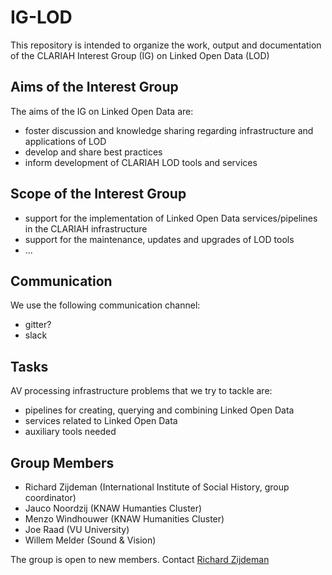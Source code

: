 # IG-LOD
This repository is intended to organize the work, output and documentation of the CLARIAH Interest Group (IG) on Linked Open Data (LOD)

## Aims of the Interest Group

The aims of the IG on Linked Open Data are:

- foster discussion and knowledge sharing regarding infrastructure and applications of LOD
- develop and share best practices
- inform development of CLARIAH LOD tools and services

## Scope of the Interest Group

- support for the implementation of Linked Open Data services/pipelines in the CLARIAH infrastructure
- support for the maintenance, updates and upgrades of LOD tools
- ...


## Communication

We use the following communication channel:
- gitter?
- slack

## Tasks

AV processing infrastructure problems that we try to tackle are:

- pipelines for creating, querying and combining Linked Open Data
- services related to Linked Open Data
- auxiliary tools needed

## Group Members
- Richard Zijdeman (International Institute of Social History, group coordinator)
- Jauco Noordzij (KNAW Humanties Cluster)
- Menzo Windhouwer (KNAW Humanities Cluster)
- Joe Raad (VU University)
- Willem Melder (Sound & Vision)


The group is open to new members. Contact [Richard Zijdeman](https://github.com/rlzijdeman)
